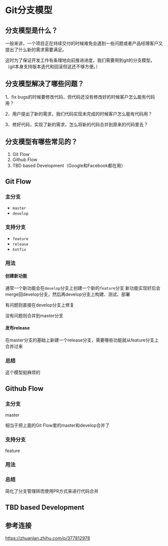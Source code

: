 # Git分支模型

## 分支模型是什么？

一般来讲，一个项目正在持续交付的时候难免会遇到一些问题或者产品经理客户又提出了什么新的需求需要满足。

这时为了保证开发工作有条理地向前推进进度，我们需要用到git的分支模型。
（git本身支持版本迭代和回滚但这还不够方便。）

## 分支模型解决了哪些问题？

1、fix bugs的时候要修改代码，但代码还没有修改好的时候客户怎么能有代码用？

2、用户提出了新的需求，我们代码实现未完成的时候客户怎么能有代码用？

3、修好代码，实现了新的需求，怎么将新的代码合并到原来的代码里去？

## 分支模型有哪些常见的？

1. Git Flow
2. Github Flow
3. TBD based Development（Google和Facebook都在用）

## Git Flow

### 主分支

+ `master`
+ `develop`

### 支持分支

+ `feature`
+ `release`
+ `hotfix`
  
### 用法

#### 创建新功能

通常一个新功能会在`develop`分支上创建一个新的`feature`分支
新功能实现好后会merge回develop分支，然后再develop分支上构建、测试、部署

有问题则直接在develop分支上修复

没有问题则合并到master分支

#### 发布release

在master分支的基础上新建一个release分支，需要哪些功能就从feature分支上合并过来

### 总结

这个模型挺麻烦的

## Github Flow

### 主分支

master

相当于把上面的Git Flow里的master和develop合并了

### 支持分支

feature

### 用法

### 总结

简化了分支管理转而使用PR方式来进行代码合并

## TBD based Development

## 参考连接

https://zhuanlan.zhihu.com/p/377812978
